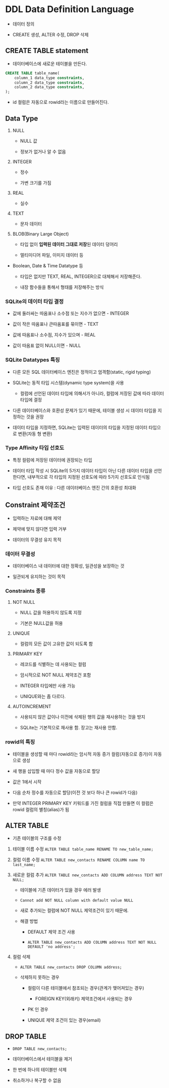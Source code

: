 # DDL Data Definition Language

- 데이터 정의

- CREATE 생성, ALTER 수정, DROP 삭제

## CREATE TABLE statement

- 데이터베이스에 새로운 테이블을 만든다.

```sql
CREATE TABLE table_name(
    column_1 data_type constraints,
    column_2 data_type constraints,
    column_2 data_type constraints,
);
```

- id 컬럼은 자동으로 rowid라는 이름으로 만들어진다.

## Data Type

1. NULL

    - NULL 값

    - 정보가 없거나 알 수 없음

2. INTEGER

    - 정수

    - 가변 크기를 가짐

3. REAL

    - 실수

4. TEXT

    - 문자 데이터

5. BLOB(Binary Large Object)

    - 타입 없이 **입력된 데이터 그대로 저장**된 데이터 덩어리

    - 멀티미디어 파일, 이미지 데이터 등

- Boolean, Date & Time Datatype 등

    - 타입은 없지만 TEXT, REAL, INTEGER으로 대체해서 저장해준다.

    - 내장 함수들을 통해서 형태를 저장해주는 방식

### SQLite의 데이터 타입 결정

- 값에 둘러싸는 따옴표나 소수점 또는 지수가 없으면 - INTEGER

- 값이 작은 따옴표나 큰따옴표를 묶이면 - TEXT

- 값에 따옴표나 소수점, 지수가 있으며 - REAL

- 값이 따옴표 없이 NULL이면 - NULL

### SQLite Datatypes 특징

- 다른 모든 SQL 데이터베이스 엔진은 정적이고 엄격함(static, rigid typing)

- SQLite는 동적 타입 시스템(dynamic type system)을 사용

    - 컬럼에 선언된 데이터 타입에 의해서가 아니라, 컬럼에 저장된 값에 따라 데이터 타입에 결정

- 다른 데이터베이스와 호환성 문제가 있기 때문에, 테이블 생성 시 데이터 타입을 지정하는 것을 권장

- 데이터 타입을 지정하면, SQLite는 입력된 데이터의 타입을 지정된 데이터 타입으로 변환(자동 형 변환)

### Type Affinity 타입 선호도

- 특정 컬럼에 저장된 데이터에 권장되는 타입

- 데이터 타입 작성 시 SQLite의 5가지 데이터 타입이 아닌 다른 데이터 타입을 선언한다면, 내부적으로 각 타입의 지정된 선호도에 따라 5가지 선호도로 인식됨

- 타입 선호도 존재 이유 : 다른 데이터베이스 엔진 간의 호환성 최대화

## Constraint 제약조건

- 입력하는 자료에 대해 제약

- 제약에 맞지 않다면 입력 거부

- 데이터의 무결성 유지 목적

### 데이터 무결성

- 데이터베이스 내 데이터에 대한 정확성, 일관성을 보장하는 것

- 일관되게 유지하는 것이 목적

### Constraints 종류

1. NOT NULL

    - NULL 값을 허용하지 않도록 지정

    - 기본은 NULL값을 허용

2. UNIQUE

    - 컬럼의 모든 값이 고유한 값이 되도록 함

3. PRIMARY KEY

    - 레코드를 식별하는 데 사용되는 컬럼

    - 암시적으로 NOT NULL 제약조건 포함

    - INTEGER 타입에만 사용 가능

    - UNIQUE와는 좀 다르다.

4. AUTOINCREMENT

    - 사용되지 않은 값이나 이전에 삭제된 행의 값을 재사용하는 것을 방지

    - SQLite는 기본적으로 재사용 함. 장고는 재사용 안함.

### rowid의 특징

- 테이블을 생성할 때 마다 rowid라는 암시적 자동 증가 컬럼(자동으로 증가)이 자동으로 생성

- 새 행을 삽입할 때 마다 정수 값을 자동으로 할당

- 값은 1에서 시작

- 다음 순차 정수를 자동으로 할당(이전 것 보다 하나 큰 rowid가 다음)

- 만약 INTEGER PRIMARY KEY 키워드를 가진 컬럼을 직접 만들면 이 컬럼은 rowid 컬럼의 별칭(alias)가 됨

## ALTER TABLE

- 기존 테이블의 구조를 수정

1. 테이블 이름 수정 `ALTER TABLE table_name RENAME TO new_table_name;`

2. 컬럼 이름 수정 `ALTER TABLE new_contacts RENAME COLUMN name TO last_name;`

3. 새로운 컬럼 추가 `ALTER TABLE new_contacts ADD COLUMN address TEXT NOT NULL;`

    - 테이블에 기존 데이터가 있을 경우 에러 발생

    - `Cannot add NOT NULL column with default value NULL`

    - 새로 추가되는 컬럼에 NOT NULL 제약조건이 있기 때문에.

    - 해결 방법

        - DEFAULT 제약 조건 사용

        - `ALTER TABLE new_contacts ADD COLUMN address TEXT NOT NULL DEFAULT 'no address';`

4. 컬럼 삭제

    - `ALTER TABLE new_contacts DROP COLUMN address;`

    - 삭제하지 못하는 경우

        - 컬럼이 다른 테이블에서 참조되는 경우(관계가 맺어져있는 경우)

            - FOREIGN KEY(외래키) 제약조건에서 사용되는 경우

        - PK 인 경우

        - UNIQUE 제약 조건이 있는 경우(email)

## DROP TABLE

- `DROP TABLE new_contacts;`

- 데이터베이스에서 테이블을 제거

- 한 번에 하나의 테이블만 삭제

- 취소하거나 복구할 수 없음